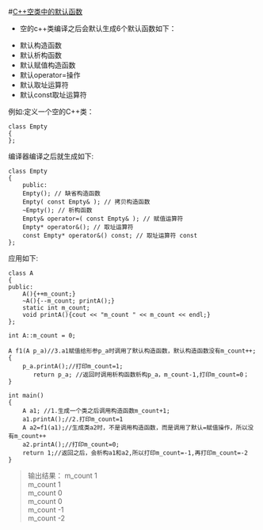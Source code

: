
#[C++空类中的默认函数](http://blog.csdn.net/peter_teng/article/details/12041591)
* 空的c++类编译之后会默认生成6个默认函数如下：
 + 默认构造函数
 + 默认析构函数
 + 默认赋值构造函数
 + 默认operator=操作
 + 默认取址运算符
 + 默认const取址运算符
 
例如:定义一个空的C++类：     

    class Empty
    {
    };

编译器编译之后就生成如下:  

    class Empty
    {
        public:
        Empty(); // 缺省构造函数
        Empty( const Empty& ); // 拷贝构造函数
        ~Empty(); // 析构函数
        Empty& operator=( const Empty& ); // 赋值运算符
        Empty* operator&(); // 取址运算符
        const Empty* operator&() const; // 取址运算符 const
    };

应用如下:    

    class A
    {
    public:
        A(){++m_count;}
        ~A(){--m_count; printA();}
        static int m_count;
        void printA(){cout << "m_count " << m_count << endl;}
    };

    int A::m_count = 0;

    A f1(A p_a)//3.a1赋值给形参p_a时调用了默认构造函数，默认构造函数没有m_count++;
    {
        p_a.printA();//打印m_count=1;
    	   return p_a; //返回时调用析构函数析构p_a，m_count-1,打印m_count=0；
    }

    int main()
    {
        A a1; //1.生成一个类之后调用构造函数m_count+1;
        a1.printA();//2.打印m_count=1
        A a2=f1(a1);//生成类a2时，不是调用构造函数，而是调用了默认=赋值操作，所以没有m_count++
        a2.printA();//打印m_count=0;
        return 1;//返回之后，会析构a1和a2,所以打印m_count=-1,再打印m_count=-2
    }

> 输出结果：
 m_count 1  
 m_count 1  
 m_count 0  
 m_count 0  
 m_count -1  
 m_count -2  


